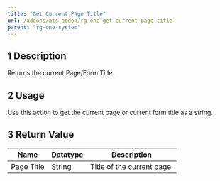 ```yaml
---
title: "Get Current Page Title"
url: /addons/ats-addon/rg-one-get-current-page-title
parent: "rg-one-system"
---
```


## 1 Description

Returns the current Page/Form Title.

## 2 Usage

Use this action to get the current page or current form title as a string.

## 3 Return Value

Name | Datatype | Description
--- | --- | ---
Page Title | String | Title of the current page.
